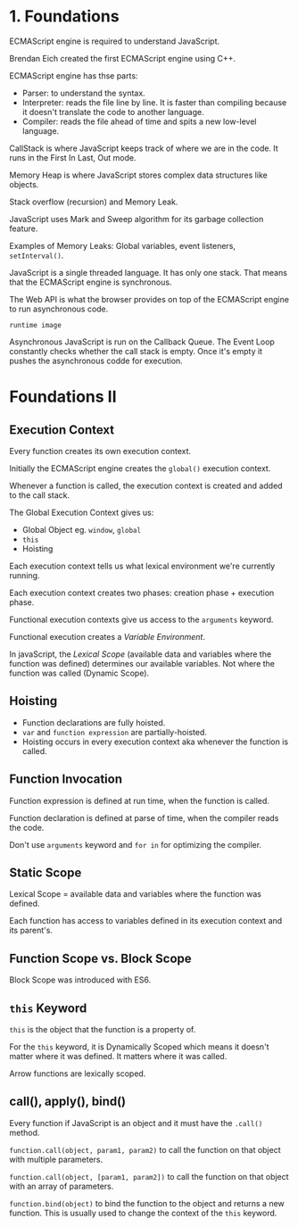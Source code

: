 # 1. Foundations

ECMAScript engine is required to understand JavaScript.

Brendan Eich created the first ECMAScript engine using C++.

ECMAScript engine has thse parts:

- Parser: to understand the syntax.
- Interpreter: reads the file line by line. It is faster than compiling because it doesn't translate the code to another language.
- Compiler: reads the file ahead of time and spits a new low-level language.

CallStack is where JavaScript keeps track of where we are in the code. It runs in the First In Last, Out mode.

Memory Heap is where JavaScript stores complex data structures like objects.

Stack overflow (recursion) and Memory Leak.

JavaScript uses Mark and Sweep algorithm for its garbage collection feature.

Examples of Memory Leaks: Global variables, event listeners, `setInterval()`.

JavaScript is a single threaded language. It has only one stack. That means that the ECMAScript engine is synchronous.

The Web API is what the browser provides on top of the ECMAScript engine to run asynchronous code.

`runtime image`

Asynchronous JavaScript is run on the Callback Queue. The Event Loop constantly checks whether the call stack is empty. Once it's empty it pushes the asynchronous codde for execution.

# Foundations II

## Execution Context

Every function creates its own execution context.

Initially the ECMAScript engine creates the `global()` execution context.

Whenever a function is called, the execution context is created and added to the call stack.

The Global Execution Context gives us:

- Global Object eg. `window`, `global`
- `this`
- Hoisting

Each execution context tells us what lexical environment we're currently running.

Each execution context creates two phases: creation phase + execution phase.

Functional execution contexts give us access to the `arguments` keyword.

Functional execution creates a _Variable Environment_.

In javaScript, the _Lexical Scope_ (available data and variables where the function was defined) determines our available variables. Not where the function was called (Dynamic Scope).

## Hoisting

- Function declarations are fully hoisted.
- `var` and `function expression` are partially-hoisted.
- Hoisting occurs in every execution context aka whenever the function is called.

## Function Invocation

Function expression is defined at run time, when the function is called.

Function declaration is defined at parse of time, when the compiler reads the code.

Don't use `arguments` keyword and `for in` for optimizing the compiler.

## Static Scope

Lexical Scope = available data and variables where the function was defined.

Each function has access to variables defined in its execution context and its parent's.

## Function Scope vs. Block Scope

Block Scope was introduced with ES6.

## `this` Keyword

`this` is the object that the function is a property of.

For the `this` keyword, it is Dynamically Scoped which means it doesn't matter where it was defined. It matters where it was called.

Arrow functions are lexically scoped.

## call(), apply(), bind()

Every function if JavaScript is an object and it must have the `.call()` method.

`function.call(object, param1, param2)` to call the function on that object with multiple parameters.

`function.call(object, [param1, param2])` to call the function on that object with an array of parameters.

`function.bind(object)` to bind the function to the object and returns a new function. This is usually used to change the context of the `this` keyword.

